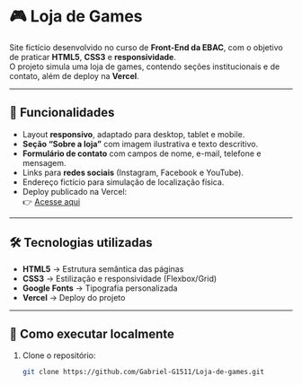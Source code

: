 # 🎮 Loja de Games

Site fictício desenvolvido no curso de **Front-End da EBAC**, com o objetivo de praticar **HTML5**, **CSS3** e **responsividade**.  
O projeto simula uma loja de games, contendo seções institucionais e de contato, além de deploy na **Vercel**.

---

## 📌 Funcionalidades

- Layout **responsivo**, adaptado para desktop, tablet e mobile.  
- **Seção “Sobre a loja”** com imagem ilustrativa e texto descritivo.  
- **Formulário de contato** com campos de nome, e-mail, telefone e mensagem.  
- Links para **redes sociais** (Instagram, Facebook e YouTube).  
- Endereço fictício para simulação de localização física.  
- Deploy publicado na Vercel:  
  👉 [Acesse aqui](https://loja-de-games-pied.vercel.app)

---

## 🛠️ Tecnologias utilizadas

- **HTML5** → Estrutura semântica das páginas  
- **CSS3** → Estilização e responsividade (Flexbox/Grid)  
- **Google Fonts** → Tipografia personalizada  
- **Vercel** → Deploy do projeto

---

## 🚀 Como executar localmente

1. Clone o repositório:
   ```bash
   git clone https://github.com/Gabriel-G1511/Loja-de-games.git
